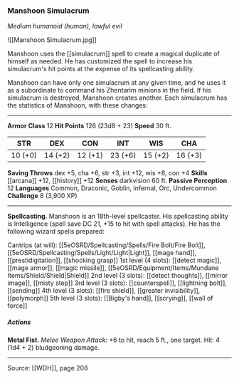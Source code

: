 ### Manshoon Simulacrum
_Medium humanoid (human), lawful evil_

![[Manshoon Simulacrum.jpg]]

Manshoon uses the [[simulacrum]] spell to create a magical duplicate of himself as needed. He has customized the spell to increase his simulacrum's hit points at the expense of its spellcasting ability.

Manshoon can have only one simulacrum at any given time, and he uses it as a subordinate to command his Zhentarim minions in the field. If his simulacrum is destroyed, Manshoon creates another. Each simulacrum has the statistics of Manshoon, with these changes:








---

**Armor Class** 12
**Hit Points** 126 (23d8 + 23)
**Speed** 30 ft.

| STR     | DEX     | CON     | INT     | WIS     | CHA     |
|---------|---------|---------|---------|---------|---------|
| 10 (+0) | 14 (+2) | 12 (+1) | 23 (+6) | 15 (+2) | 16 (+3) |

**Saving Throws** dex +5, cha +6, str +3, int +12, wis +8, con +4
**Skills** [[arcana]] +12, [[history]] +12
**Senses** darkvision 60 ft.
**Passive Perception** 12
**Languages** Common, Draconic, Goblin, Infernal, Orc, Undercommon
**Challenge** 8 (3,900 XP)

---

**Spellcasting.** Manshoon is an 18th-level spellcaster. His spellcasting ability is Intelligence (spell save DC 21, +15 to hit with spell attacks). He has the following wizard spells prepared:

Cantrips (at will): [[5eOSRD/Spellcasting/Spells/Fire Bolt/Fire Bolt]], [[5eOSRD/Spellcasting/Spells/Light/Light|Light]], [[mage hand]], [[prestidigitation]], [[shocking grasp]]
1st level (4 slots): [[detect magic]], [[mage armor]], [[magic missile]], [[5eOSRD/Equipment/Items/Mundane Items/Shield/Shield|Shield]]
2nd level (3 slots): [[detect thoughts]], [[mirror image]], [[misty step]]
3rd level (3 slots): [[counterspell]], [[lightning bolt]], [[sending]]
4th level (3 slots): [[fire shield]], [[greater invisibility]], [[polymorph]]
5th level (3 slots): [[Bigby's hand]], [[scrying]], [[wall of force]]

##### Actions
**Metal Fist**. _Melee Weapon Attack:_ +6 to hit, reach 5 ft., one target. Hit: 4 (1d4 + 2) bludgeoning damage.


---

Source: [[WDH]], page 208